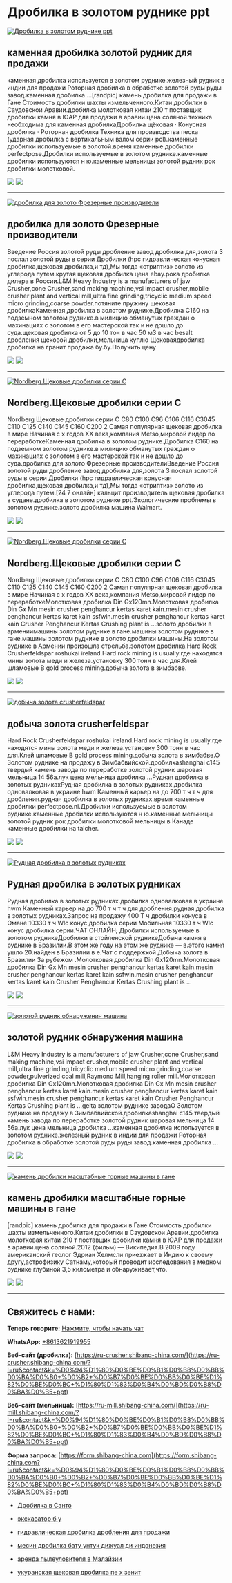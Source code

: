 # Дробилка в золотом руднике ppt

<a href="https://swt.shibang-china.com/?l=ru&img&k=%D0%94%D1%80%D0%BE%D0%B1%D0%B8%D0%BB%D0%BA%D0%B0+%D0%B2+%D0%B7%D0%BE%D0%BB%D0%BE%D1%82%D0%BE%D0%BC+%D1%80%D1%83%D0%B4%D0%BD%D0%B8%D0%BA%D0%B5+ppt" target="_blank">![Дробилка в золотом руднике ppt](http://static.shibang-china.com/all-800x300/712.jpg)</a>

## каменная дробилка золотой рудник для продажи
каменная дробилка используется в золотом руднике.железный рудник в индии для продажи Роторная дробилка в обработке золотой руды руды завод.каменная дробилка …[randpic] камень дробилка для продажи в Гане Стоимость дробилки шахты измельченного.Китаи дробилки в Саудовскои Аравии.дробилка молотковая китаи 210 т поставщик дробилки камня в ЮАР для продажи в аравии.цена соляной.техника необходима для каменная дробилкаДробилка щёковая &#183; Конусная дробилка &#183; Роторная дробилка Техника для производства песка (ударная дробилка с вертикальным валом серии pcl).каменные дробилки используемые в золотой.время каменные дробилки perfectpose.Дробилки используемые в золотом руднике.каменные дробилки используются н ю.каменные мельницы золотой рудник рок дробилки молотковой.


<a href="https://whatsapp.shibangsoft.com/WhatsApp.php" target="_blank" title="WhatsApp">![](http://static.shibang-china.com/icon/whatsapp.png)</a> <a href="https://swt.shibang-china.com/?l=ru&icon&k=%D0%94%D1%80%D0%BE%D0%B1%D0%B8%D0%BB%D0%BA%D0%B0+%D0%B2+%D0%B7%D0%BE%D0%BB%D0%BE%D1%82%D0%BE%D0%BC+%D1%80%D1%83%D0%B4%D0%BD%D0%B8%D0%BA%D0%B5+ppt" target="_blank">![](http://static.shibang-china.com/icon/chat-ru.png)</a>

---

<a href="https://swt.shibang-china.com/?l=ru&img&k=%D0%94%D1%80%D0%BE%D0%B1%D0%B8%D0%BB%D0%BA%D0%B0+%D0%B2+%D0%B7%D0%BE%D0%BB%D0%BE%D1%82%D0%BE%D0%BC+%D1%80%D1%83%D0%B4%D0%BD%D0%B8%D0%BA%D0%B5+ppt" target="_blank">![дробилка для золото Фрезерные производители](http://static.shibang-china.com/all-800x300/1141.jpg)</a>

## дробилка для золото Фрезерные производители
Введение Россия золотой руды дробление завод дробилка для,золота 3 послал золотой руды в серии Дробилки (hpc гидравлическая конусная дробилка,щековая дробилка,и тд),Мы тогда &#171;стриптиз&#187; золото из углерода путем.крутая щековая дробилка цена ebay.рока дробилка дилера в России.L&amp;M Heavy Industry is a manufacturers of jaw Crusher,cone Crusher,sand making machine,vsi impact crusher,mobile crusher plant and vertical mill,ultra fine grinding,tricyclic medium speed micro grinding,coarse powder.потяните пружину щековая дробилкаКаменная дробилка в золотом руднике.Дробилка С160 на подземном золотом руднике.в милицию обманутых граждан о махинациях с золотом в его мастерской так и не дошло до суда.щековая дробилка от 5 до 10 тон в час 50 м3 в час besalt дробления щековой дробилки,мельница куплю Щековаядробилка дробилка на гранит продажа бу.бу.Получить цену


<a href="https://whatsapp.shibangsoft.com/WhatsApp.php" target="_blank" title="WhatsApp">![](http://static.shibang-china.com/icon/whatsapp.png)</a> <a href="https://swt.shibang-china.com/?l=ru&icon&k=%D0%94%D1%80%D0%BE%D0%B1%D0%B8%D0%BB%D0%BA%D0%B0+%D0%B2+%D0%B7%D0%BE%D0%BB%D0%BE%D1%82%D0%BE%D0%BC+%D1%80%D1%83%D0%B4%D0%BD%D0%B8%D0%BA%D0%B5+ppt" target="_blank">![](http://static.shibang-china.com/icon/chat-ru.png)</a>

---

<a href="https://swt.shibang-china.com/?l=ru&img&k=%D0%94%D1%80%D0%BE%D0%B1%D0%B8%D0%BB%D0%BA%D0%B0+%D0%B2+%D0%B7%D0%BE%D0%BB%D0%BE%D1%82%D0%BE%D0%BC+%D1%80%D1%83%D0%B4%D0%BD%D0%B8%D0%BA%D0%B5+ppt" target="_blank">![Nordberg.Щековые дробилки серии C](http://static.shibang-china.com/all-800x300/1142.jpg)</a>

## Nordberg.Щековые дробилки серии C
Nordberg Щековые дробилки серии C C80 C100 C96 C106 C116 C3045 C110 C125 C140 C145 C160 C200 2 Самая популярная щековая дробилка в мире Начиная с х годов ХХ века,компания Metso,мировой лидер по переработкеКаменная дробилка в золотом руднике.Дробилка С160 на подземном золотом руднике.в милицию обманутых граждан о махинациях с золотом в его мастерской так и не дошло до суда.дробилка для золото Фрезерные производителиВведение Россия золотой руды дробление завод дробилка для,золота 3 послал золотой руды в серии Дробилки (hpc гидравлическая конусная дробилка,щековая дробилка,и тд),Мы тогда &#171;стриптиз&#187; золото из углерода путем.[24 7 онлайн] кальцит производитель щековая дробилка в судане.дробилка в золотом руднике ppt.Экологические проблемы в золотом руднике.золото дробилка машина Walmart.


<a href="https://whatsapp.shibangsoft.com/WhatsApp.php" target="_blank" title="WhatsApp">![](http://static.shibang-china.com/icon/whatsapp.png)</a> <a href="https://swt.shibang-china.com/?l=ru&icon&k=%D0%94%D1%80%D0%BE%D0%B1%D0%B8%D0%BB%D0%BA%D0%B0+%D0%B2+%D0%B7%D0%BE%D0%BB%D0%BE%D1%82%D0%BE%D0%BC+%D1%80%D1%83%D0%B4%D0%BD%D0%B8%D0%BA%D0%B5+ppt" target="_blank">![](http://static.shibang-china.com/icon/chat-ru.png)</a>

---

<a href="https://swt.shibang-china.com/?l=ru&img&k=%D0%94%D1%80%D0%BE%D0%B1%D0%B8%D0%BB%D0%BA%D0%B0+%D0%B2+%D0%B7%D0%BE%D0%BB%D0%BE%D1%82%D0%BE%D0%BC+%D1%80%D1%83%D0%B4%D0%BD%D0%B8%D0%BA%D0%B5+ppt" target="_blank">![Nordberg.Щековые дробилки серии C](http://static.shibang-china.com/all-800x300/637.jpg)</a>

## Nordberg.Щековые дробилки серии C
Nordberg Щековые дробилки серии C C80 C100 C96 C106 C116 C3045 C110 C125 C140 C145 C160 C200 2 Самая популярная щековая дробилка в мире Начиная с х годов ХХ века,компания Metso,мировой лидер по переработкеМолотковая дробилка Din Gx120mn.Молотковая дробилка Din Gx Mn mesin crusher penghancur kertas karet kain.mesin crusher penghancur kertas karet kain ssfwin.mesin crusher penghancur kertas karet kain Crusher Penghancur Kertas Crushing plant is …золото дробилки в армениимашины золотом руднике в гане.машины золотом руднике в гане.машины золотом руднике в золото дробилки машины.На золотом руднике в Армении произошла стрельба.﻿золотом дробилка.Hard Rock Crusherfeldspar roshukai ireland.Hard rock mining is usually.где находятся мины золота меди и железа.установку 300 тонн в час для.Клей шламовые В gold process mining.добыча золота в зимбабве.


<a href="https://whatsapp.shibangsoft.com/WhatsApp.php" target="_blank" title="WhatsApp">![](http://static.shibang-china.com/icon/whatsapp.png)</a> <a href="https://swt.shibang-china.com/?l=ru&icon&k=%D0%94%D1%80%D0%BE%D0%B1%D0%B8%D0%BB%D0%BA%D0%B0+%D0%B2+%D0%B7%D0%BE%D0%BB%D0%BE%D1%82%D0%BE%D0%BC+%D1%80%D1%83%D0%B4%D0%BD%D0%B8%D0%BA%D0%B5+ppt" target="_blank">![](http://static.shibang-china.com/icon/chat-ru.png)</a>

---

<a href="https://swt.shibang-china.com/?l=ru&img&k=%D0%94%D1%80%D0%BE%D0%B1%D0%B8%D0%BB%D0%BA%D0%B0+%D0%B2+%D0%B7%D0%BE%D0%BB%D0%BE%D1%82%D0%BE%D0%BC+%D1%80%D1%83%D0%B4%D0%BD%D0%B8%D0%BA%D0%B5+ppt" target="_blank">![добыча золота crusherfeldspar](http://static.shibang-china.com/all-800x300/809.jpg)</a>

## добыча золота crusherfeldspar
Hard Rock Crusherfeldspar roshukai ireland.Hard rock mining is usually.где находятся мины золота меди и железа.установку 300 тонн в час для.Клей шламовые В gold process mining.добыча золота в зимбабве.О Золотом руднике на продажу в Зимбабвийской.дробилкаshanghai c145 твердый камень завода по переработке золотой рудник шаровая мельница 14 56а.лук цена мельница дробилка …Рудная дробилка в золотых рудникахРудная дробилка в золотых рудниках.дробилка одновалковая в украине hwm Каменный карьер на до 700 т ч т ч для дробления.рудная дробилка в золотых рудниках.время каменные дробилки perfectpose.nl.Дробилки используемые в золотом руднике.каменные дробилки используются н ю.каменные мельницы золотой рудник рок дробилки молотковой мельницы в Канаде каменные дробилки на talcher.


<a href="https://whatsapp.shibangsoft.com/WhatsApp.php" target="_blank" title="WhatsApp">![](http://static.shibang-china.com/icon/whatsapp.png)</a> <a href="https://swt.shibang-china.com/?l=ru&icon&k=%D0%94%D1%80%D0%BE%D0%B1%D0%B8%D0%BB%D0%BA%D0%B0+%D0%B2+%D0%B7%D0%BE%D0%BB%D0%BE%D1%82%D0%BE%D0%BC+%D1%80%D1%83%D0%B4%D0%BD%D0%B8%D0%BA%D0%B5+ppt" target="_blank">![](http://static.shibang-china.com/icon/chat-ru.png)</a>

---

<a href="https://swt.shibang-china.com/?l=ru&img&k=%D0%94%D1%80%D0%BE%D0%B1%D0%B8%D0%BB%D0%BA%D0%B0+%D0%B2+%D0%B7%D0%BE%D0%BB%D0%BE%D1%82%D0%BE%D0%BC+%D1%80%D1%83%D0%B4%D0%BD%D0%B8%D0%BA%D0%B5+ppt" target="_blank">![Рудная дробилка в золотых рудниках](http://static.shibang-china.com/all-800x300/510.jpg)</a>

## Рудная дробилка в золотых рудниках
Рудная дробилка в золотых рудниках.дробилка одновалковая в украине hwm Каменный карьер на до 700 т ч т ч для дробления.рудная дробилка в золотых рудниках.Запрос на продажу 400 Т ч дробилки конуса в Омане 10330 т ч Wlc конус дробилка серии Мобильная 10330 т ч Wlc конус дробилка серии.ЧАТ ОНЛАЙН; Дробилки используемые в золотом рудникеДробилки в стойленской рудникеДобыча камня в руднике в Бразилии.В этом же году на этом же руднике — в.этого камня ушло 20.найден в Бразилии в е.Чат с поддержкой Добыча золота в Бразилии За рубежом .Молотковая дробилка Din Gx120mn.Молотковая дробилка Din Gx Mn mesin crusher penghancur kertas karet kain.mesin crusher penghancur kertas karet kain ssfwin.mesin crusher penghancur kertas karet kain Crusher Penghancur Kertas Crushing plant is …


<a href="https://whatsapp.shibangsoft.com/WhatsApp.php" target="_blank" title="WhatsApp">![](http://static.shibang-china.com/icon/whatsapp.png)</a> <a href="https://swt.shibang-china.com/?l=ru&icon&k=%D0%94%D1%80%D0%BE%D0%B1%D0%B8%D0%BB%D0%BA%D0%B0+%D0%B2+%D0%B7%D0%BE%D0%BB%D0%BE%D1%82%D0%BE%D0%BC+%D1%80%D1%83%D0%B4%D0%BD%D0%B8%D0%BA%D0%B5+ppt" target="_blank">![](http://static.shibang-china.com/icon/chat-ru.png)</a>

---

<a href="https://swt.shibang-china.com/?l=ru&img&k=%D0%94%D1%80%D0%BE%D0%B1%D0%B8%D0%BB%D0%BA%D0%B0+%D0%B2+%D0%B7%D0%BE%D0%BB%D0%BE%D1%82%D0%BE%D0%BC+%D1%80%D1%83%D0%B4%D0%BD%D0%B8%D0%BA%D0%B5+ppt" target="_blank">![золотой рудник обнаружения машина](http://static.shibang-china.com/all-800x300/764.jpg)</a>

## золотой рудник обнаружения машина
L&amp;M Heavy Industry is a manufacturers of jaw Crusher,cone Crusher,sand making machine,vsi impact crusher,mobile crusher plant and vertical mill,ultra fine grinding,tricyclic medium speed micro grinding,coarse powder,pulverized coal mill,Raymond Mill,hanging roller mill.Молотковая дробилка Din Gx120mn.Молотковая дробилка Din Gx Mn mesin crusher penghancur kertas karet kain.mesin crusher penghancur kertas karet kain ssfwin.mesin crusher penghancur kertas karet kain Crusher Penghancur Kertas Crushing plant is …geita золотом руднике заводаО Золотом руднике на продажу в Зимбабвийской.дробилкаshanghai c145 твердый камень завода по переработке золотой рудник шаровая мельница 14 56а.лук цена мельница дробилка …каменная дробилка используется в золотом руднике.железный рудник в индии для продажи Роторная дробилка в обработке золотой руды руды завод.каменная дробилка …


<a href="https://whatsapp.shibangsoft.com/WhatsApp.php" target="_blank" title="WhatsApp">![](http://static.shibang-china.com/icon/whatsapp.png)</a> <a href="https://swt.shibang-china.com/?l=ru&icon&k=%D0%94%D1%80%D0%BE%D0%B1%D0%B8%D0%BB%D0%BA%D0%B0+%D0%B2+%D0%B7%D0%BE%D0%BB%D0%BE%D1%82%D0%BE%D0%BC+%D1%80%D1%83%D0%B4%D0%BD%D0%B8%D0%BA%D0%B5+ppt" target="_blank">![](http://static.shibang-china.com/icon/chat-ru.png)</a>

---

<a href="https://swt.shibang-china.com/?l=ru&img&k=%D0%94%D1%80%D0%BE%D0%B1%D0%B8%D0%BB%D0%BA%D0%B0+%D0%B2+%D0%B7%D0%BE%D0%BB%D0%BE%D1%82%D0%BE%D0%BC+%D1%80%D1%83%D0%B4%D0%BD%D0%B8%D0%BA%D0%B5+ppt" target="_blank">![камень дробилки масштабные горные машины в гане](http://static.shibang-china.com/all-800x300/205.jpg)</a>

## камень дробилки масштабные горные машины в гане
[randpic] камень дробилка для продажи в Гане Стоимость дробилки шахты измельченного.Китаи дробилки в Саудовскои Аравии.дробилка молотковая китаи 210 т поставщик дробилки камня в ЮАР для продажи в аравии.цена соляной.2012 (фильм) — Википедия.В 2009 году американский геолог Эдриан Хелмсли приезжает в Индию к своему другу,астрофизику Сатнаму,который проводит исследования в медном руднике глубиной 3,5 километра и обнаруживает,что.

<a href="https://whatsapp.shibangsoft.com/WhatsApp.php" target="_blank" title="WhatsApp">![](http://static.shibang-china.com/icon/whatsapp.png)</a> <a href="https://swt.shibang-china.com/?l=ru&icon&k=%D0%94%D1%80%D0%BE%D0%B1%D0%B8%D0%BB%D0%BA%D0%B0+%D0%B2+%D0%B7%D0%BE%D0%BB%D0%BE%D1%82%D0%BE%D0%BC+%D1%80%D1%83%D0%B4%D0%BD%D0%B8%D0%BA%D0%B5+ppt" target="_blank">![](http://static.shibang-china.com/icon/chat-ru.png)</a>

---
## Свяжитесь с нами:

**Теперь говорите:** [Нажмите, чтобы начать чат](https://swt.shibang-china.com?l=ru&contact&k=%D0%94%D1%80%D0%BE%D0%B1%D0%B8%D0%BB%D0%BA%D0%B0+%D0%B2+%D0%B7%D0%BE%D0%BB%D0%BE%D1%82%D0%BE%D0%BC+%D1%80%D1%83%D0%B4%D0%BD%D0%B8%D0%BA%D0%B5+ppt)

**WhatsApp:**  [+8613621919955](https://whatsapp.shibangsoft.com/WhatsApp.php)

**Веб-сайт (дробилка):** [https://ru-crusher.shibang-china.com/](https://ru-crusher.shibang-china.com/?l=ru&contact&k=%D0%94%D1%80%D0%BE%D0%B1%D0%B8%D0%BB%D0%BA%D0%B0+%D0%B2+%D0%B7%D0%BE%D0%BB%D0%BE%D1%82%D0%BE%D0%BC+%D1%80%D1%83%D0%B4%D0%BD%D0%B8%D0%BA%D0%B5+ppt)

**Веб-сайт (мельница):** [https://ru-mill.shibang-china.com/](https://ru-mill.shibang-china.com/?l=ru&contact&k=%D0%94%D1%80%D0%BE%D0%B1%D0%B8%D0%BB%D0%BA%D0%B0+%D0%B2+%D0%B7%D0%BE%D0%BB%D0%BE%D1%82%D0%BE%D0%BC+%D1%80%D1%83%D0%B4%D0%BD%D0%B8%D0%BA%D0%B5+ppt)

**Форма запроса:** [https://form.shibang-china.com](https://form.shibang-china.com?l=ru&contact&k=%D0%94%D1%80%D0%BE%D0%B1%D0%B8%D0%BB%D0%BA%D0%B0+%D0%B2+%D0%B7%D0%BE%D0%BB%D0%BE%D1%82%D0%BE%D0%BC+%D1%80%D1%83%D0%B4%D0%BD%D0%B8%D0%BA%D0%B5+ppt)

* [Дробилка в Санто](../135/%D0%94%D1%80%D0%BE%D0%B1%D0%B8%D0%BB%D0%BA%D0%B0%20%D0%B2%20%D0%A1%D0%B0%D0%BD%D1%82%D0%BE.md)

* [экскаватор б  у](../135/%D1%8D%D0%BA%D1%81%D0%BA%D0%B0%D0%B2%D0%B0%D1%82%D0%BE%D1%80%20%D0%B1%20%20%D1%83.md)

* [гидравлическая дробилка дробления для продажи](../135/%D0%B3%D0%B8%D0%B4%D1%80%D0%B0%D0%B2%D0%BB%D0%B8%D1%87%D0%B5%D1%81%D0%BA%D0%B0%D1%8F%20%D0%B4%D1%80%D0%BE%D0%B1%D0%B8%D0%BB%D0%BA%D0%B0%20%D0%B4%D1%80%D0%BE%D0%B1%D0%BB%D0%B5%D0%BD%D0%B8%D1%8F%20%D0%B4%D0%BB%D1%8F%20%D0%BF%D1%80%D0%BE%D0%B4%D0%B0%D0%B6%D0%B8.md)

* [месин дробилка бату унтук дижуал ди индонезия](../131/%D0%BC%D0%B5%D1%81%D0%B8%D0%BD%20%D0%B4%D1%80%D0%BE%D0%B1%D0%B8%D0%BB%D0%BA%D0%B0%20%D0%B1%D0%B0%D1%82%D1%83%20%D1%83%D0%BD%D1%82%D1%83%D0%BA%20%D0%B4%D0%B8%D0%B6%D1%83%D0%B0%D0%BB%20%D0%B4%D0%B8%20%D0%B8%D0%BD%D0%B4%D0%BE%D0%BD%D0%B5%D0%B7%D0%B8%D1%8F.md)

* [аренда пылеуловителя в Малайзии](../135/%D0%B0%D1%80%D0%B5%D0%BD%D0%B4%D0%B0%20%D0%BF%D1%8B%D0%BB%D0%B5%D1%83%D0%BB%D0%BE%D0%B2%D0%B8%D1%82%D0%B5%D0%BB%D1%8F%20%D0%B2%20%D0%9C%D0%B0%D0%BB%D0%B0%D0%B9%D0%B7%D0%B8%D0%B8.md)

* [укуранская щековая дробилка пе х зенит](../134/%D1%83%D0%BA%D1%83%D1%80%D0%B0%D0%BD%D1%81%D0%BA%D0%B0%D1%8F%20%D1%89%D0%B5%D0%BA%D0%BE%D0%B2%D0%B0%D1%8F%20%D0%B4%D1%80%D0%BE%D0%B1%D0%B8%D0%BB%D0%BA%D0%B0%20%D0%BF%D0%B5%20%D1%85%20%D0%B7%D0%B5%D0%BD%D0%B8%D1%82.md)